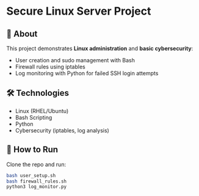 # Secure Linux Server Project

## 📌 About
This project demonstrates **Linux administration** and **basic cybersecurity**:
- User creation and sudo management with Bash
- Firewall rules using iptables
- Log monitoring with Python for failed SSH login attempts

## 🛠️ Technologies
- Linux (RHEL/Ubuntu)
- Bash Scripting
- Python
- Cybersecurity (iptables, log analysis)

## 🚀 How to Run
Clone the repo and run:

```bash
bash user_setup.sh
bash firewall_rules.sh
python3 log_monitor.py
